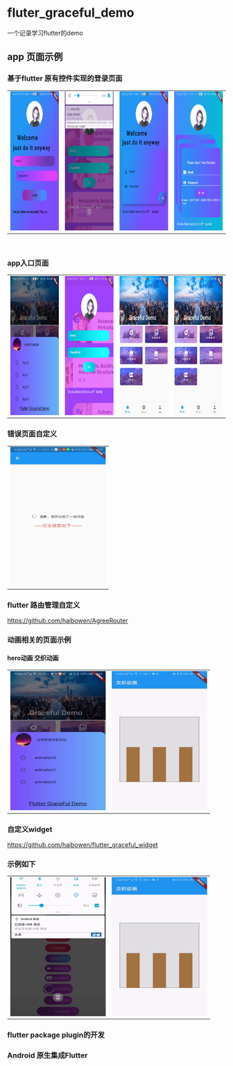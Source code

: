 # fluter_graceful_demo
一个记录学习flutter的demo
## app 页面示例
### 基于flutter 原有控件实现的登录页面

<table><tr>
 
<td><img src="https://github.com/haibowen/fluter_graceful_demo/blob/master/icon/20200425151440.jpg" width="220" height="320" border=0></td>
 <td><img src="https://github.com/haibowen/fluter_graceful_demo/blob/master/icon/1588575725479.gif" width="220" height="320" border=0></td>

  <td><img src="https://github.com/haibowen/fluter_graceful_demo/blob/master/icon/20200425151426.jpg" width="220" height="320" border=0></td>
  <td><img src="https://github.com/haibowen/fluter_graceful_demo/blob/master/icon/20200425151414.jpg" width="220" height="320" border=0></td>
</tr></table>

<br/>

### app入口页面

<table><tr>
  <td><img src="https://github.com/haibowen/fluter_graceful_demo/blob/master/icon/20200425151433.jpg" width="220" height="320" border=0></td>
<td><img src="https://github.com/haibowen/fluter_graceful_demo/blob/master/icon/20200425151407.jpg" width="220" height="320" border=0></td>
<td><img src="https://github.com/haibowen/fluter_graceful_demo/blob/master/icon/20200425151448.jpg" width="220" height="320" border=0></td>
 <td><img src="https://github.com/haibowen/fluter_graceful_demo/blob/master/icon/20200425151448.jpg" width="220" height="320" border=0></td>
</tr></table>

### 错误页面自定义
<table><tr>
  <td><img src="https://github.com/haibowen/fluter_graceful_demo/blob/master/icon/login.jpg" width="220" height="320" border=0></td>
 </tr></table>

### flutter 路由管理自定义
https://github.com/haibowen/AgreeRouter
### 动画相关的页面示例
#### hero动画 交织动画
<table><tr>
  <td><img src="https://github.com/haibowen/fluter_graceful_demo/blob/master/icon/1588575797563.gif" width="220" height="320" border=0></td>
 
  <td><img src="https://github.com/haibowen/fluter_graceful_demo/blob/master/icon/1589076761136.gif" width="220" height="320" border=0></td>

 </tr></table>
 
### 自定义widget
https://github.com/haibowen/flutter_graceful_widget
### 示例如下
<table><tr>
  <td><img src="https://github.com/haibowen/fluter_graceful_demo/blob/master/icon/1589610366807.gif" width="220" height="320" border=0></td>
 
  <td><img src="https://github.com/haibowen/fluter_graceful_demo/blob/master/icon/1589076761136.gif" width="220" height="320" border=0></td>

 </tr></table>
 
 ### flutter package plugin的开发
 
 ### Android 原生集成Flutter
